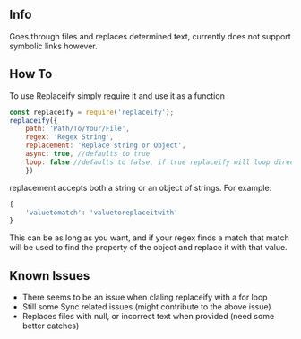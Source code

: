 ## Info
Goes through files and replaces determined text, currently does not support symbolic links however.

## How To
To use Replaceify simply require it and use it as a function

```js
const replaceify = require('replaceify');
replaceify({
    path: 'Path/To/Your/File',
    regex: 'Regex String',
    replacement: 'Replace string or Object',
    async: true, //defaults to true
    loop: false //defaults to false, if true replaceify will loop directories if the path given is a directory
    })
```

replacement accepts both a string or an object of strings. For example:

```js
{
    'valuetomatch': 'valuetoreplaceitwith'
}
```

This can be as long as you want, and if your regex finds a match that match will be used to find the property of the object and replace it with that value.

## Known Issues
* There seems to be an issue when claling replaceify with a for loop
* Still some Sync related issues (might contribute to the above issue)
* Replaces files with null, or incorrect text when provided (need some better catches)
